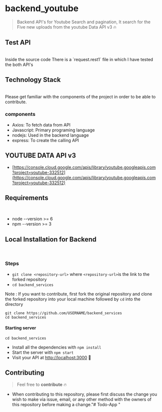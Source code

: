 # backend_youtube

> Backend API's for Youtube Search and pagination, It search for the Five new uploads from the youtube Data API v3 🔥

## Test API
</br>
Inside the source code There is a `request.rest1` file in which I have tested the both API's

## Technology Stack 
</br>
Please get familiar with the components of the project in order to be able to contribute.

### components
- Axios: To fetch data from API
- Javascript: Primary programing language
- nodejs: Used in the backend language
- express: To create the calling API

## YOUTUBE DATA API v3
- [https://console.cloud.google.com/apis/library/youtube.googleapis.com?project=youtube-332512](https://console.cloud.google.com/apis/library/youtube.googleapis.com?project=youtube-332512)

## Requirements
</br>

- node --version >= 6
- npm --version >= 3

## Local Installation for Backend
</br>

### Steps
- `git clone <repository-url>` where `<repository-url>`is the link to the forked repository
- `cd backend_services`

Note : If you want to contribute, first fork the original repository and clone the forked repository into your local machine followed by `cd` into the directory

```
git clone https://github.com/USERNAME/backend_services
cd backend_services

```
#### Starting server

```
cd backend_services
```
- Install all the dependencies with `npm install`
- Start the server with `npm start`
- Visit your API at [http://localhost:3000](http://localhost:3000.) :tada:

## Contributing

> Feel free to **contribute** 🔥
- When contributing to this repository, please first discuss the change you wish to make via issue, email, or any other method with the owners of this repository before making a change."# Todo-App "
